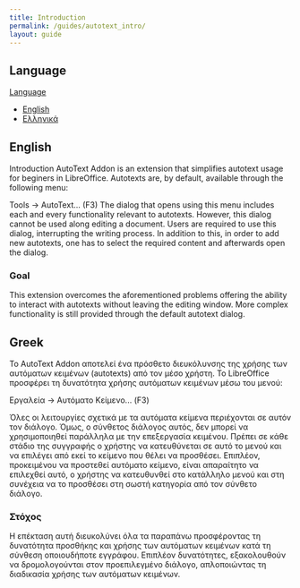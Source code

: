 ```yaml
---
title: Introduction
permalink: /guides/autotext_intro/
layout: guide
---
```



## Language
<div class="btn-group">
  <a href="#" class="btn btn-primary">Language</a>
  <a href="#" class="btn btn-primary dropdown-toggle" data-toggle="dropdown"><span class="caret"></span></a>
  <ul class="dropdown-menu">
    <li><a href="#english">English</a></li>
    <li><a href="#greek">Ελληνικά</a></li>
  </ul>
</div>

## English
Introduction 
AutoText Addon is an extension that simplifies autotext usage for beginers in LibreOffice. Autotexts are, by default, available through the following menu:

Tools -> AutoText... (F3) 
The dialog that opens using this menu includes each and every functionality relevant to autotexts. However, this dialog cannot be used along editing a document. Users are required to use this dialog, interrupting the writing process. In addition to this, in order to add new autotexts, one has to select the required content and afterwards open the dialog. 
### Goal 
This extension overcomes the aforementioned problems offering the ability to interact with autotexts without leaving the editing window. More complex functionality is still provided through the default autotext dialog. 
## Greek
Το AutoText Addon αποτελεί ένα πρόσθετο διευκόλυνσης της χρήσης των αυτόματων κειμένων (autotexts) από τον μέσο χρήστη. Το LibreOffice προσφέρει τη δυνατότητα χρήσης αυτόματων κειμένων μέσω του μενού:

Εργαλεία -> Αυτόματο Κείμενο... (F3)

Όλες οι λειτουργίες σχετικά με τα αυτόματα κείμενα περιέχονται σε αυτόν τον διάλογο. Όμως, ο σύνθετος διάλογος αυτός, δεν μπορεί να χρησιμοποιηθεί παράλληλα με την επεξεργασία κειμένου. Πρέπει σε κάθε στάδιο της συγγραφής ο χρήστης να κατευθύνεται σε αυτό το μενού και να επιλέγει από εκεί το κείμενο που θέλει να προσθέσει. 
Επιπλέον, προκειμένου να προστεθεί αυτόματο κείμενο, είναι απαραίτητο να επιλεχθεί αυτό, ο χρήστης να κατευθυνθεί στο κατάλληλο μενού και στη συνέχεια να το προσθέσει στη σωστή κατηγορία από τον σύνθετο διάλογο. 
### Στόχος 
Η επέκταση αυτή διευκολύνει όλα τα παραπάνω προσφέροντας τη δυνατότητα προσθήκης και χρήσης των αυτόματων κειμένων κατά τη σύνθεση οποιουδήποτε εγγράφου. Επιπλέον δυνατότητες, εξακολουθούν να δρομολογούνται στον προεπιλεγμένο διάλογο, απλοποιώντας τη διαδικασία χρήσης των αυτόματων κειμένων. 